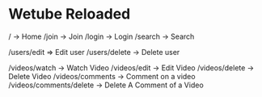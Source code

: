 # Wetube Reloaded

/ -> Home
/join -> Join
/login -> Login
/search -> Search

/users/edit => Edit user
/users/delete -> Delete user

/videos/watch -> Watch Video
/videos/edit -> Edit Video
/videos/delete -> Delete Video
/videos/comments -> Comment on a video
/videos/comments/delete -> Delete A Comment of a Video
